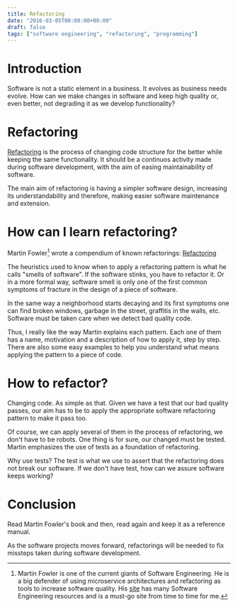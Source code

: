 ```yaml
---
title: Refactoring
date: "2016-03-05T00:00:00+00:00"
draft: false
tags: ["software engineering", "refactoring", "programming"]
---
```


# Introduction

Software is not a static element in a business. It evolves as business needs evolve. How can we make changes in software and keep high quality or, even better, not degrading it as we develop functionality?

# Refactoring

[Refactoring](https://refactoring.com/) is the process of changing code structure for the better while keeping the same functionality. It should be a continuos activity made during software development, with the aim of easing maintainability of software.

The main aim of refactoring is having a simpler software design, increasing its understandability and therefore, making easier software maintenance and extension.

# How can I learn refactoring?

Martin Fowler[^1] wrote a compendium of known refactorings: [Refactoring](https://martinfowler.com/books/refactoring.html)

The heuristics used to know when to apply a refactoring pattern is what he calls "smells of software". If the software stinks, you have to refactor it. Or in a more formal way, software smell is only one of the first common symptoms of fracture in the design of a piece of software.

In the same way a neighborhood starts decaying and its first symptoms one can find broken windows, garbage in the street, graffitis in the walls, etc. Software must be taken care when we detect bad quality code.

Thus, I really like the way Martin explains each pattern. Each one of them has a name, motivation and a description of how to apply it, step by step. There are also some easy examples to help you understand what means applying the pattern to a piece of code.

# How to refactor?

Changing code. As simple as that. Given we have a test that our bad quality passes, our aim has to be to apply the appropriate software refactoring pattern to make it pass too.

Of course, we can apply several of them in the process of refactoring, we don't have to be robots. One thing is for sure, our changed must be tested. Martin emphasizes the use of tests as a foundation of refactoring.

Why use tests? The test is what we use to assert that the refactoring does not break our software. If we don't have test, how can we assure software keeps working?

# Conclusion

Read Martin Fowler's book and then, read again and keep it as a reference manual.

As the software projects moves forward, refactorings will be needed to fix missteps taken during software development.

[^1]: Martin Fowler is one of the current giants of Software Engineering. He is a big defender of using microservice architectures and refactoring as tools to increase software quality. His [site](https://www.martinfowler.com/) has many Software Engineering resources and is a must-go site from time to time for me.